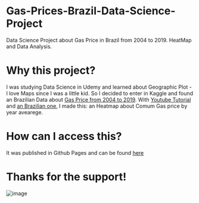 # Gas-Prices-Brazil-Data-Science-Project
Data Science Project about Gas Price in Brazil from 2004 to 2019. HeatMap and Data Analysis.

# Why this project?
I was studying Data Science in Udemy and learned about Geographic Plot - I love Maps since I was a little kid. So I decided to enter in Kaggle and found an Brazilian Data about [Gas Price from 2004 to 2019](https://www.kaggle.com/matheusfreitag/gas-prices-in-brazil). With [Youtube Tutorial](https://www.youtube.com/watch?v=aJmaw3QKMvk&t=1076s) and [an Brazilian one](https://python.plainenglish.io/how-to-create-a-interative-map-using-plotly-express-geojson-to-brazil-in-python-fb5527ae38fc), I made this: an Heatmap about Comum Gas price by year avearege.

# How can I access this? 
It was published in Github Pages and can be found [here](https://vgsstudio.github.io/Gas-Prices-Brazil-Data-Science-Project/index.html)

# Thanks for the support!

![image](https://user-images.githubusercontent.com/81604963/128949195-dff434bd-731f-4b9d-a938-928ce31d8a3b.png)
